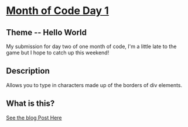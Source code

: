 # [Month of Code Day 1](http://maxheckel.me/monthOfCode/day2)

## Theme -- Hello World

My submission for day two of one month of code, I'm a little late to the game but I hope to catch up this weekend!


## Description

Allows you to type in characters made up of the borders of div elements.

## What is this?

[See the blog Post Here](http://blog.floriancargoet.com/2014/02/one-month-of-code/)

